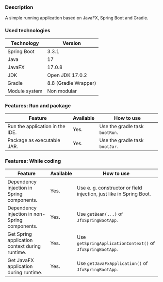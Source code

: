 ### Description

A simple running application based on JavaFX, Spring Boot and Gradle.

### Used technologies

| Technology    | Version              |
|---------------|----------------------|
| Spring Boot   | 3.3.1                |
| Java          | 17                   |
| JavaFX        | 17.0.8               |
| JDK           | Open JDK 17.0.2      |
| Gradle        | 8.8 (Gradle Wrapper) |
| Module system | Non modular          |

### Features: Run and package

| Feature                         | Available | How to use                                |
|---------------------------------|-----------|-------------------------------------------|
| Run the application in the IDE. | Yes.      | Use the gradle task <code>bootRun</code>. |
| Package as executable JAR.      | Yes.      | Use the gradle task <code>bootJar</code>. |

### Features: While coding

| Feature                                        | Available | How to use                                                                       |
|------------------------------------------------|-----------|----------------------------------------------------------------------------------|
| Dependency injection in Spring components.     | Yes.      | Use e. g. constructor or field injection, just like in Spring Boot.              |
| Dependency injection in non-Spring components. | Yes.      | Use <code>getBean(...)</code> of <code>JfxSpringBootApp</code>.                  | 
| Get Spring application context during runtime. | Yes.      | Use <code>getSpringApplicationContext()</code> of <code>JfxSpringBootApp</code>. |
| Get JavaFX application during runtime.         | Yes.      | Use <code>getJavaFxApplication()</code> of <code>JfxSpringBootApp</code>.        |
